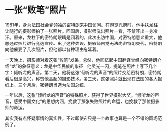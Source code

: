 # 一张“败笔”照片

1981年，身为法国社会党领袖的密特朗来中国访问。在游览孔府时，他手扶龙柱让随行的摄影师拍了一张照片。回国后，摄影师洗出照片一看，不禁吓出一身冷汗。原来，龙柱下的密特朗眼睛是闭着的。此次出访中国，对密特朗意义重大，他想通过照片进行竞选宣传。出了这种失误，摄影师自觉无法向密特朗交代，密特朗向他催要了几次照片，但他都以各种理由拖延着。 

一天晚上，摄影师对着这张“败笔”发呆，忽然，他回忆起中国翻译曾经向密特朗介绍“龙”的象征意义：龙是中华民族的象征，他灵光一闪，提笔在照片上写下几个字：倾听龙的声音。第二天，他将这张“倾听龙的声音”的照片交给密特朗，密特朗看后很是高兴，称赞他高超的摄影技术。第三天，这张照片就出现在法国的各大报纸上。三个月后，密特朗当选为法国总统。 

一年以后，这张“倾听龙的声音”的特殊照片，获得了世界摄影大奖。“倾听龙的声音，感受中国文化”的思想内涵，挽救了那张失败照片的命运，也挽救了那位摄影师的命运。 

其实我有点怀疑事情的真实性，不过即使它只是一个故事也算是一个不错的圆场范例了。